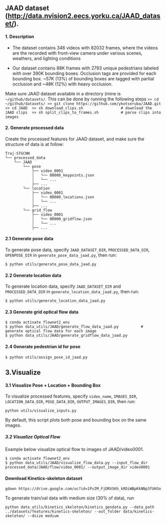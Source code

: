 

## JAAD dataset (http://data.nvision2.eecs.yorku.ca/JAAD_dataset/). 
#### 1. Description 

  + The dataset contains 346 videos with 82032 frames, where the videos are the
    recorded with front-view camera under various scenes,
    weathers, and lighting conditions
 
  + Our dataset contains 88K frames with 2793 unique pedestrians labeled with over 390K bounding boxes. Occlusion tags are provided for each bounding box. ~57K (13%) of bounding boxes are tagged with partial occlusion and ~48K (12%) with heavy occlusion.

  Make sure JAAD dataset available in a directory (mine is `~/github/datasets/`. This can be done by
       running the following steps
       ```
       >> cd ~/github/datasets/
       >> git clone https://github.com/ykotseruba/JAAD.git 
       >> cd JAAD 
       >> sh download_clips.sh                 # download the JAAD clips 
       >> sh split_clips_to_frames.sh          # parse clips into images 
       ```

#### 2. Generate processed data
Create the processed features for JAAD dataset, and make sure the structure of data is at follow:  
```
Traj-STGCNN
└── processed_data
    └── JAAD
        └── pose
            ├── video_0001
            │   └── 00000_keypoints.json
            │   └── ...
            ├── ...
        └── location
            ├── video_0001
            │   └── 00000_locations.json
            │   └── ...     
            ├── ...
        └── grid_flow
            ├── video_0001
            │   └── 00000_gridflow.json
            │   └── ...     
            ├── ...
```

#### 2.1 Generate pose data
To generate pose data, specify `JAAD_DATASET_DIR`, `PROCESSED_DATA_DIR`, `OPENPOSE_DIR` in `generate_pose_data_jaad.py`, then run:
```
$ python utils/generate_pose_data_jaad.py
```
#### 2.2 Generate location data
To generate location data, specify `JAAD_DATASET_DIR` and `PROCESSED_DATA_DIR` in `generate_location_data_jaad.py`, then run:  
```
$ python utils/generate_location_data_jaad.py
```
#### 2.3 Generate grid optical flow data

```
$ conda activate flownet2_env
$ python data_utils/JAAD/generate_flow_data_jaad.py          # generate optical flow data for each image
$ python data_utils/JAAD/generate_gridflow_data_jaad.py
```
#### 2.4 Generate pedestrian id for pose 
```
$ python utils/assign_pose_id_jaad.py
```
## 3.Visualize

#### 3.1 Visualize Pose + Location + Bounding Box
To visualize processed features, specify `video_name`, `IMAGES_DIR`, `LOCATION_DATA_DIR`, `POSE_DATA_DIR`, `OUTPUT_IMAGES_DIR`, then run:
```
python utils/visualize_inputs.py
```
By default, this script plots both pose and bounding box on the same images. 

##### 3.2 Visualize Optical Flow 

Example below visualize optical flow to images of JAAD/video0001. 
```
$ conda activate flownet2_env
$ python data_utils/JAAD/visualize_flow_data.py --input_flow_dir processed_data/JAAD/flow/video_0001/ --output_image_dir video0001
```


#### Download Kinetics-skeleton dataset
```
gdown https://drive.google.com/uc?id=1PvIM_FjDRVSKh_kRDiWBpKkNNp3fUH3o
```

To generate train/val data with medium size (30% of data), run 
```
python data_utils/kinetics_skeleton/kinetics_gendata.py --data_path ../datasets/features/kinetics-skeleton/ --out_folder data/kinetics-skeleton/ --dsize medium
```

